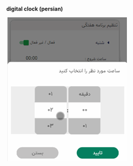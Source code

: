 **digital clock (persian)**

![digital clock (persian)](https://raw.githubusercontent.com/kamrankamrani/playground/main/smoothClock/preview.gif)
